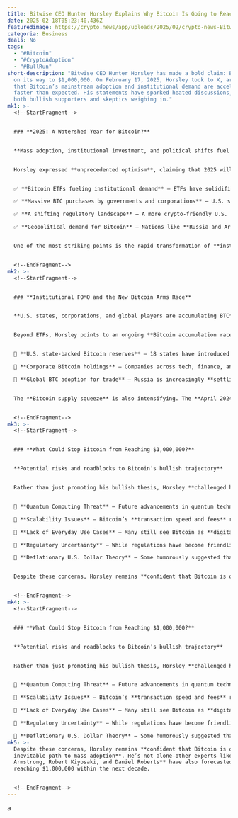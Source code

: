 ```yaml
---
title: Bitwise CEO Hunter Horsley Explains Why Bitcoin Is Going to Reach $1,000,000
date: 2025-02-18T05:23:40.436Z
featuredimage: https://crypto.news/app/uploads/2025/02/crypto-news-Bitwise-Bitcoin-option02-1380x820.webp
categoria: Business
deals: No
tags:
  - "#Bitcoin"
  - "#CryptoAdoption"
  - "#BullRun"
short-description: "Bitwise CEO Hunter Horsley has made a bold claim: Bitcoin is
  on its way to $1,000,000. On February 17, 2025, Horsley took to X, arguing
  that Bitcoin’s mainstream adoption and institutional demand are accelerating
  faster than expected. His statements have sparked heated discussions, with
  both bullish supporters and skeptics weighing in."
mk1: >-
  <!--StartFragment-->


  ### **2025: A Watershed Year for Bitcoin?**


  **Mass adoption, institutional investment, and political shifts fuel BTC growth**


  Horsley expressed **unprecedented optimism**, claiming that 2025 will mark a **“watershed year” for Bitcoin**. His reasoning includes several major catalysts:


  ✅ **Bitcoin ETFs fueling institutional demand** – ETFs have solidified Bitcoin as a mainstream asset.\

  ✅ **Massive BTC purchases by governments and corporations** – U.S. states and private institutions are adding Bitcoin to their balance sheets.\

  ✅ **A shifting regulatory landscape** – A more crypto-friendly U.S. administration is fostering adoption.\

  ✅ **Geopolitical demand for Bitcoin** – Nations like **Russia and Argentina** are increasingly relying on BTC for trade and financial resilience.


  One of the most striking points is the rapid transformation of **institutional sentiment**. In 2017, BlackRock’s CEO **Larry Fink** dismissed Bitcoin as an “index of money laundering.” Fast forward to 2025, and **BlackRock now holds the world’s largest Bitcoin ETF assets**. Similar **U-turns from Wall Street giants** like Berkshire Hathaway and Fidelity highlight how traditional finance is embracing digital assets.


  <!--EndFragment-->
mk2: >-
  <!--StartFragment-->


  ### **Institutional FOMO and the New Bitcoin Arms Race**


  **U.S. states, corporations, and global players are accumulating BTC**


  Beyond ETFs, Horsley points to an ongoing **Bitcoin accumulation race** among institutions and governments. Notable trends include:


  📌 **U.S. state-backed Bitcoin reserves** – 18 states have introduced bills to hold BTC as a reserve asset, which could lead to state treasuries accumulating **250,000+ BTC**.\

  📌 **Corporate Bitcoin holdings** – Companies across tech, finance, and retail are adding BTC to their balance sheets.\

  📌 **Global BTC adoption for trade** – Russia is increasingly **settling international trade in Bitcoin**, bypassing Western sanctions.


  The **Bitcoin supply squeeze** is also intensifying. The **April 2024 halving** reduced BTC mining rewards, limiting new supply **right as demand surged** from institutions. This supply-demand imbalance, according to Horsley, could be a major driver of Bitcoin’s future price explosion.


  <!--EndFragment-->
mk3: >-
  <!--StartFragment-->


  ### **What Could Stop Bitcoin from Reaching $1,000,000?**


  **Potential risks and roadblocks to Bitcoin’s bullish trajectory**


  Rather than just promoting his bullish thesis, Horsley **challenged his followers to list counterarguments**—creating a discussion on the risks facing Bitcoin. Some of the most notable concerns include:


  🔴 **Quantum Computing Threat** – Future advancements in quantum technology could potentially **break Bitcoin’s cryptographic security**. However, no immediate risk has been proven.\

  🔴 **Scalability Issues** – Bitcoin’s **transaction speed and fees** remain barriers to mass adoption. Some argue **wrapped BTC and ETFs** could help mitigate this.\

  🔴 **Lack of Everyday Use Cases** – Many still see Bitcoin as **digital gold**, rather than a **functional currency** for daily transactions.\

  🔴 **Regulatory Uncertainty** – While regulations have become friendlier, unexpected policy shifts could slow down adoption.\

  🔴 **Deflationary U.S. Dollar Theory** – Some humorously suggested that **if Trump and Elon Musk made the U.S. dollar deflationary, BTC demand might drop**.


  Despite these concerns, Horsley remains **confident that Bitcoin is on an inevitable path to mass adoption**. He’s not alone—other experts like **Brian Armstrong, Robert Kiyosaki, and Daniel Roberts** have also forecasted Bitcoin reaching $1,000,000 within the next decade.


  <!--EndFragment-->
mk4: >-
  <!--StartFragment-->


  ### **What Could Stop Bitcoin from Reaching $1,000,000?**


  **Potential risks and roadblocks to Bitcoin’s bullish trajectory**


  Rather than just promoting his bullish thesis, Horsley **challenged his followers to list counterarguments**—creating a discussion on the risks facing Bitcoin. Some of the most notable concerns include:


  🔴 **Quantum Computing Threat** – Future advancements in quantum technology could potentially **break Bitcoin’s cryptographic security**. However, no immediate risk has been proven.\

  🔴 **Scalability Issues** – Bitcoin’s **transaction speed and fees** remain barriers to mass adoption. Some argue **wrapped BTC and ETFs** could help mitigate this.\

  🔴 **Lack of Everyday Use Cases** – Many still see Bitcoin as **digital gold**, rather than a **functional currency** for daily transactions.\

  🔴 **Regulatory Uncertainty** – While regulations have become friendlier, unexpected policy shifts could slow down adoption.\

  🔴 **Deflationary U.S. Dollar Theory** – Some humorously suggested that **if Trump and Elon Musk made the U.S. dollar deflationary, BTC demand might drop**.
mk5: >-
  Despite these concerns, Horsley remains **confident that Bitcoin is on an
  inevitable path to mass adoption**. He’s not alone—other experts like **Brian
  Armstrong, Robert Kiyosaki, and Daniel Roberts** have also forecasted Bitcoin
  reaching $1,000,000 within the next decade.


  <!--EndFragment-->
---
```

a